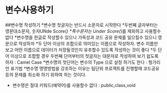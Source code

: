 # 변수사용하기

##변수명 작성하기
*변수명 첫글자는 반드시 소문자로 시작한다
*두번째 글자부터는 영문대소문자, 숫자UNde Score(_)
*특수문자는 Under Score(_)를 제외하고 사용할수 없다
*변수명을 한글로 작성할수 있으나 가독성과 코드 공유 문제를 일으킬수 있으니 영문으로 작성하자
*두 단어 이상의 조합으로 의미있는 이름으로 작성하자. 변수 이름만 보고 어떤 이름으로 데이터가 저장될것인지 유추할수 있도록 작성하는 것이 좋다
*두 단어 이상으로 조합할 경우 두번째 단어부터의 첫글자는 대문자로 작성하여 보기 쉽도록 하자 : Camel Case
*변수명의 첫단어는 변수의 Type 으로 설정 하기도 한다 : 헝가리언 표기법
*변수명 명명방법을 강조하는 이유는 팀단위 프로젝트를 진행할때 코드공유 등의 문제를 최소화 하기 위하여 하는 것이다.
* 변수명은 절대 키워드(예약어)를 사용할수 없다 : public,class,void